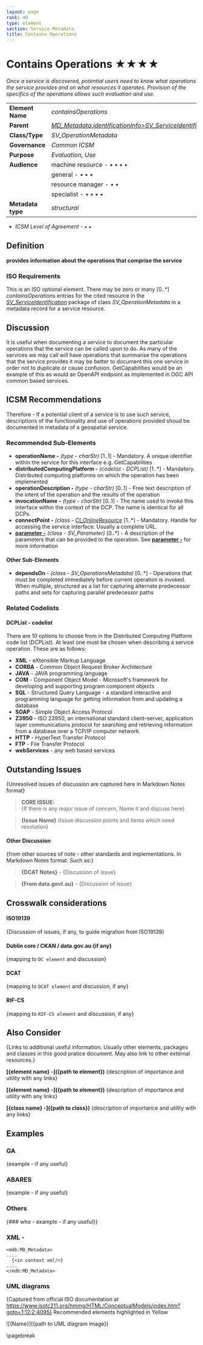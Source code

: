 ```yaml
---
layout: page
rank: 40
type: element
section: Service Metadata
title: Contains Operations
---
```

# Contains Operations  ★★★★ 

*Once a service is discovered, potential users need to know what operations the service provides and on what resources it operates. Provision of the specifics of the operations allows such evaluation and use.*

|  |  |
| --- | --- |
| **Element Name** | *containsOperations* |
| **Parent** |  *[MD_Metadata.identificationInfo>SV_ServiceIdentification](./ServiceIdentification)* |
| **Class/Type** | *SV_OperationMetadata* |
| **Governance** |  *Common ICSM* |
| **Purpose** | *Evaluation, Use* |
| **Audience** | machine resource - ⭑ ⭑ ⭑ ⭑ |
|  | general - ⭑ ⭑ ⭑|
|  | resource manager - ⭑ ⭑ |
|  | specialist - ⭑ ⭑ ⭑ ⭑ |
| **Metadata type** | *structural* |

- *ICSM Level of Agreement* - ⭑ ⭑

## Definition  
**provides information about the operations that comprise the service**

### ISO Requirements

This is an ISO optional element. There may be zero or many [0..\*] *containsOperations* entries for the cited resource in the  *[SV_ServiceIdentification](./class-SV_ServiceIdentification)* package of class *SV_OperationMetadata*  in a metadata record for a service resource.

## Discussion  
It is useful when documenting a service to document the particular operations that the service can be called upon to do.  As many of the services we may call will have operations that summarise the operations that the service provides it may be better to document this one service in order not to duplicate or cause confusion. GetCapabilities would be an example of this as would an OpenAPI endpoint as implemented in OGC API common based services.


## ICSM Recommendations 

Therefore - If a potential client of a service is to use such service, descriptions of the functionality and use of operations provided shoud be documented in metadata of a geospatial service. 

### Recommended Sub-Elements 


- **operationName -** *(type - charStr)* [1..1] - Mandatory. A unique identifier within the service for this interface e.g. GetCapabilities
- **distributedComputingPlatform -** *(codelist - DCPList)* [1..\*] - Mandatory. Distributed computing platforms on which the operation has been implemented 
- **operationDescription -** *(type - charStr)* [0..1] - Free text description of the intent of the operation and the results of the operation
- **invocationName -** *(type - charStr)* [0..1] - The name used to invoke this interface within the context of the DCP. The name is identical for all DCPs.
- **connectPoint -** *(class - [CI_OnlineResource](class-CI_OnlineResource)* [1..\*] - Mandatory. Handle for accessing the service interface. Usually a complete URL. 
- **[parameter -](./Parameter)** *(class - SV_Parameter)* [0..\*] - A description of the parameters that can be provided to the operation. See **[parameter -](./Parameter)** for more information

#### Other Sub-Elements
- **dependsOn** - *(class - SV_OperationsMetadata)*  [0..\*] - Operations that must be completed immediately before current operation is invoked. When multiple, structured as a list for capturing alternate predecessor paths and sets for capturing parallel predecessor paths

### Related Codelists

####  DCPList - codelist

There are 10 options to choose from in the Distributed Computing Platform code list (DCPList). At least one must be chosen when describing a service operation. These are as follows:

* **XML** - eXtensible Markup Language
* **CORBA** - Common Object Request Broker Architecture
* **JAVA** - JAVA programming language
* **COM** - Component Object Model - Microsoft's framework for developing and supporting program component objects
* **SQL** - Structured Query Language - a standard interactive and programming language for getting information from and updating a database
* **SOAP** - Simple Object Access Protocol
* **Z3950** - ISO 23950, an international standard client–server, application layer communications protocol for searching and retrieving information from a database over a TCP/IP computer network.
* **HTTP** - HyperText Transfer Protocol
* **FTP** - File Transfer Protocol
* **webServices** - any web based services


## Outstanding Issues
{Unresolved issues of discussion are captured here in Markdown Notes format}

> **CORE ISSUE:**  
{If there is any major issue of concern, Name it and discuss here}

> **{Issue Name}**
{Issue discussion points and items which need resolution}


#### Other Discussion 
{from other sources of note - other standards and implementations. In Markdown Notes format. Such as:}

> **{DCAT Notes}** -
{Discussion of issue}

> **{From data.govt.au}** -
{Discussion of issue}

## Crosswalk considerations 

#### ISO19139 
{Discussion of issues, if any, to guide migration from ISO19139}

#### Dublin core / CKAN / data.gov.au {if any}
{mapping to `DC element` and discussion}

#### DCAT 
{mapping to `DCAT element` and discussion, if any}

#### RIF-CS
{mapping to `RIF-CS element` and discussion, if any}

## Also Consider
{Links to additional useful information. Usually other elements, packages and classes in this good pratice document. May also link to other external resources.}

**[{element name} -]({path to element})**  {description of importance and utility with any links}

**[{element name} -]({path to element})**  {description of importance and utility with any links}

**[{class name} -]({path to class})**  {description of importance and utility with any links}

## Examples

### GA
{example - if any useful}

### ABARES
{example - if any useful}

### Others
{### who - example - if any useful}}

### XML -

```
<mdb:MD_Metadata>
....
  {<in context xml/>}
....
</mdb:MD_Metadata>
```

### UML diagrams
{Captured from official ISO documentation at https://www.isotc211.org/hmmg/HTML/ConceptualModels/index.htm?goto=1:12:2:4095}
Recommended elements highlighted in Yellow

![{Name}]({path to UML diagram image})

\pagebreak
